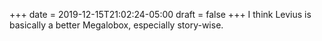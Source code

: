 +++
date = 2019-12-15T21:02:24-05:00
draft = false
+++
I think Levius is basically a better Megalobox, especially story-wise.